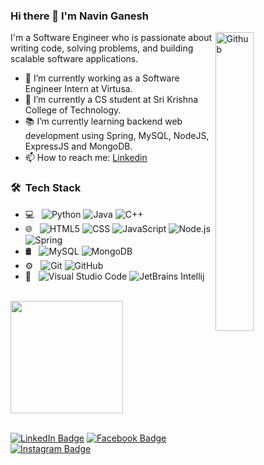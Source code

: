### Hi there 👋 I'm Navin Ganesh

<img width="35%" align="right" alt="Github" src="https://user-images.githubusercontent.com/48678280/88862734-4903af80-d201-11ea-968b-9c939d88a37c.gif" />

I'm a Software Engineer who is passionate about writing code, solving problems, and building scalable software applications.

- 💼 I’m currently working as a Software Engineer Intern at Virtusa. 
- 🔭 I’m currently a CS student at Sri Krishna College of Technology.
- 📚 I’m currently learning backend web development using Spring, MySQL, NodeJS, ExpressJS and MongoDB.
- 📫 How to reach me: [Linkedin](https://www.linkedin.com/in/navin-ganesh-pandiyan-r-k-496801174/) 


<h3> 🛠 &nbsp;Tech Stack</h3>

- 💻 &nbsp;
  ![Python](https://img.shields.io/badge/-Python-333333?style=flat&logo=python)
  ![Java](https://img.shields.io/badge/-Java-333333?style=flat&logo=Java&logoColor=007396)
  ![C++](https://img.shields.io/badge/-C++-333333?style=flat&logo=C%2B%2B&logoColor=00599C)
  <!-- ![R (Statistics)](https://img.shields.io/badge/-R-333333?style=flat&logo=R&logoColor=276DC3) -->
- 🌐 &nbsp;
  ![HTML5](https://img.shields.io/badge/-HTML5-333333?style=flat&logo=HTML5)
  ![CSS](https://img.shields.io/badge/-CSS-333333?style=flat&logo=CSS3&logoColor=1572B6)
  ![JavaScript](https://img.shields.io/badge/-JavaScript-333333?style=flat&logo=javascript)
  <!-- ![Bootstrap](https://img.shields.io/badge/-Bootstrap-333333?style=flat&logo=bootstrap&logoColor=563D7C) -->
  ![Node.js](https://img.shields.io/badge/-Node.js-333333?style=flat&logo=node.js)
  ![Spring](https://img.shields.io/badge/SpringBoot-333333?style=flat&logo=spring-boot)
     <!--  ![React](https://img.shields.io/badge/-React-333333?style=flat&logo=react) -->
- 🛢 &nbsp;
  ![MySQL](https://img.shields.io/badge/-MySQL-333333?style=flat&logo=mysql)
  ![MongoDB](https://img.shields.io/badge/-MongoDB-333333?style=flat&logo=mongodb)
- ⚙️ &nbsp;
  ![Git](https://img.shields.io/badge/-Git-333333?style=flat&logo=git)
  ![GitHub](https://img.shields.io/badge/-GitHub-333333?style=flat&logo=github)
    <!-- ![Markdown](https://img.shields.io/badge/-Markdown-333333?style=flat&logo=markdown) -->
- 🔧 &nbsp;
  ![Visual Studio Code](https://img.shields.io/badge/-Visual%20Studio%20Code-333333?style=flat&logo=visual-studio-code&logoColor=007ACC)
  ![JetBrains Intellij](https://img.shields.io/badge/-IntellijIdea-333333?style=flat&logo=intellij-idea)


<br/>

<a href="https://github.com/ganesspandian2">
  <img height="180em" src="https://github-readme-stats.vercel.app/api/top-langs/?username=ganesspandian2&theme=buefy&layout=compact" />
</a>

<br/>
<br/>

[![LinkedIn Badge](https://img.shields.io/badge/LinkedIn-0077B5?style=for-the-badge&logo=linkedin&logoColor=white)](https://www.linkedin.com/in/navin-ganesh-pandiyan-r-k-496801174/)
[![Facebook Badge](https://img.shields.io/badge/Facebook-1877F2?style=for-the-badge&logo=facebook&logoColor=white)](https://www.facebook.com/ganesh.pandian.186/)
[![Instagram Badge](	https://img.shields.io/badge/Instagram-E4405F?style=for-the-badge&logo=instagram&logoColor=white)](https://www.instagram.com/navin_ganesh_pandiyan/)



<!--
**ganesspandian2/ganesspandian2** is a ✨ _special_ ✨ repository because its `README.md` (this file) appears on your GitHub profile.

Here are some ideas to get you started:

- 🔭 I’m currently working on ...
- 🌱 I’m currently learning ...
- 👯 I’m looking to collaborate on ...
- 🤔 I’m looking for help with ...
- 💬 Ask me about ...
- 📫 How to reach me: ...
- 😄 Pronouns: ...
- ⚡ Fun fact: ...
-->
